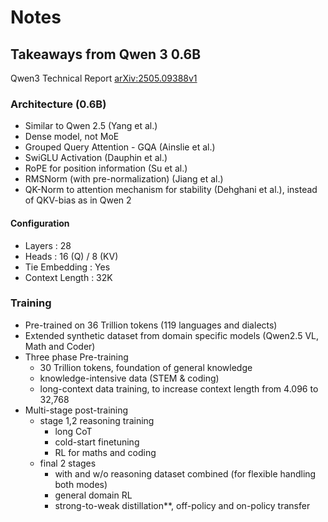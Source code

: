 # Notes

## Takeaways from Qwen 3 0.6B
Qwen3 Technical Report [arXiv:2505.09388v1](https://arxiv.org/pdf/2505.09388)

### Architecture (0.6B)
- Similar to Qwen 2.5 (Yang et al.)
- Dense model, not MoE
- Grouped Query Attention - GQA (Ainslie et al.)
- SwiGLU Activation (Dauphin et al.)
- RoPE for position information (Su et al.)
- RMSNorm (with pre-normalization) (Jiang et al.)
- QK-Norm to attention mechanism for stability (Dehghani et al.), instead of QKV-bias as in Qwen 2

#### Configuration
- Layers : 28
- Heads : 16 (Q) / 8 (KV)
- Tie Embedding : Yes
- Context Length : 32K

### Training
- Pre-trained on 36 Trillion tokens (119 languages and dialects)
- Extended synthetic dataset from domain specific models (Qwen2.5 VL, Math and Coder)
- Three phase Pre-training
    - 30 Trillion tokens, foundation of general knowledge
    - knowledge-intensive data (STEM & coding)
    - long-context data training, to increase context length from 4.096 to 32,768
- Multi-stage post-training
    - stage 1,2 reasoning training
        - long CoT
        - cold-start finetuning
        - RL for maths and coding
    - final 2 stages
        - with and w/o reasoning dataset combined (for flexible handling both modes)
        - general domain RL
        - strong-to-weak distillation**, off-policy and on-policy transfer


